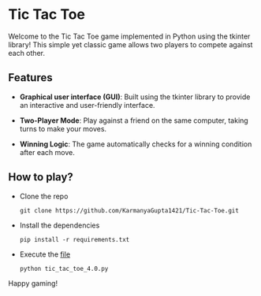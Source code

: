 # Tic Tac Toe
Welcome to the Tic Tac Toe game implemented in Python using the tkinter library! This simple yet classic game allows two players to compete against each other.

## Features
- <b>Graphical user interface (GUI)</b>: Built using the tkinter library to provide an interactive and user-friendly interface.

- <b>Two-Player Mode</b>: Play against a friend on the same computer, taking turns to make your moves.

- <b>Winning Logic</b>: The game automatically checks for a winning condition after each move.

## How to play?

- Clone the repo 
    ```
    git clone https://github.com/KarmanyaGupta1421/Tic-Tac-Toe.git
    ```
- Install the dependencies
    ```
    pip install -r requirements.txt
    ```
- Execute the [file](tic_tac_toe_4.0.py)
    ```
    python tic_tac_toe_4.0.py
    ```

Happy gaming!
